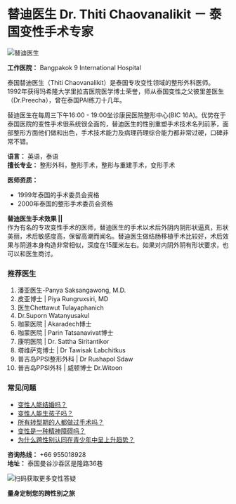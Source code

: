 # 替迪医生 Dr. Thiti Chaovanalikit － 泰国变性手术专家

![替迪医生](https://example.com/uploads/ueditor/20200505/c649feaf75440d982fb3c58ab369477c.jpg)

**工作医院：** Bangpakok 9 International Hospital

泰国替迪医生（Thiti Chaovanalikit）是泰国专攻变性领域的整形外科医师。 1992年获得玛希隆大学里拉吉医院医学博士荣誉，师从泰国变性之父彼里差医生（Dr.Preecha），曾在泰国PAI练刀十几年。

替迪医生在每周三下午16:00 - 19:00坐诊康民医院整形中心(BIC 16A)。优势在于泰国医院的变性手术很系统很全面的，替迪医生的性别重塑手术技术名列前茅，面部整形方面他们做和出色，手术技术能力及病理药理综合能力都非常过硬，口碑非常不错。

**语言：** 英语，泰语  
**擅长专业：** 整形外科，整形手术，整形与重建手术，变形手术

**医师资质：**
- 1999年泰国的手术委员会资格
- 2000年泰国的整形手术委员会资格

**替迪医生手术效果 ||**  
作为有名的专攻变性手术的医师，替迪医生的手术以术后外阴内阴形状逼真，形状美丽，术后敏感度高，保留高潮而闻名。替迪医生做结肠移植手术比较好，术后效果与阴道本身构造非常相似，深度在15厘米左右。如果对内阴外阴有形状要求，也可以和医生商讨。

### 推荐医生
1. 潘亚医生-Panya Saksangawong, M.D.
2. 皮亚博士 | Piya Rungruxsiri, MD
3. 医生Chettawut Tulayaphanich
4. Dr.Suporn Watanyusakul
5. 咖蒙医院 | Akaradech博士
6. 咖蒙医院 | Parin Tatsanavivat博士
7. 康明医院 | Dr. Sattha Siritantikor
8. 塔维萨克博士 | Dr Tawisak Labchitkus
9. 普吉岛PPSI整形外科 | Dr Rushapol Sdaw
10. 普吉岛PPSI外科 | 威顿博士 Dr.Witoon

### 常见问题
- [变性人能结婚吗？](https://example.com/shiguanzhishi/404.html)
- [变性人能生孩子吗？](https://example.com/shiguanzhishi/398.html)
- [所有转型期的人都做过手术吗？](https://example.com/shiguanzhishi/396.html)
- [变性是一种精神障碍吗？](https://example.com/shiguanzhishi/395.html)
- [为什么跨性别认同在青少年中呈上升趋势？](https://example.com/shiguanzhishi/394.html)

**咨询热线：** +66 955018928  
**地址：** 泰国曼谷沙吞区是隆路36巷

![扫码获取更多变性答疑](https://example.com/uploads/allimg/20190604/8e698060002cd6e85d5805bc3b53c837.jpg)

**量身定制您的跨性别之旅**